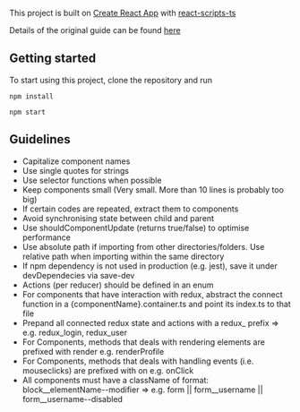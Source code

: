 This project is built on [Create React App](https://github.com/facebookincubator/create-react-app) with [react-scripts-ts](https://www.npmjs.com/package/react-scripts-ts)

Details of the original guide can be found [here](https://github.com/wmonk/create-react-app-typescript/blob/master/template/README.md)

## Getting started
To start using this project, clone the repository and run

`npm install`

`npm start`

## Guidelines
- Capitalize component names
- Use single quotes for strings
- Use selector functions when possible
- Keep components small (Very small. More than 10 lines is probably too big)
- If certain codes are repeated, extract them to components
- Avoid synchronising state between child and parent
- Use shouldComponentUpdate (returns true/false) to optimise performance
- Use absolute path if importing from other directories/folders. Use relative path when importing within the same directory
- If npm dependency is not used in production (e.g. jest), save it under devDependecies via save-dev
- Actions (per reducer) should be defined in an enum
- For components that have interaction with redux, abstract the connect function in a {componentName}.container.ts and point its index.ts to that file
- Prepand all connected redux state and actions with a redux_ prefix => e.g. redux_login, redux_user
- For Components, methods that deals with rendering elements are prefixed with render e.g. renderProfile
- For Components, methods that deals with handling events (i.e. mouseclicks) are prefixed with on e.g. onClick
- All components must have a className of format: block__elementName--modifier => e.g. form || form__username || form__username--disabled